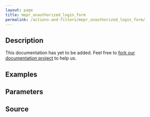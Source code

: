 ```yaml
---
layout: page
title: mepr_unauthorized_login_form
permalink: /actions-and-filters/mepr_unauthorized_login_form/
---
```


## Description

This documentation has yet to be added. Feel free to [fork our documentation project](https://github.com/caseproof/memberpress-docs) to help us.

## Examples


## Parameters


## Source

